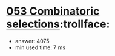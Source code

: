 [053 Combinatoric selections](http://projecteuler.net/problem=53):trollface:
========================

- answer: 4075 
- min used time: 7 ms

